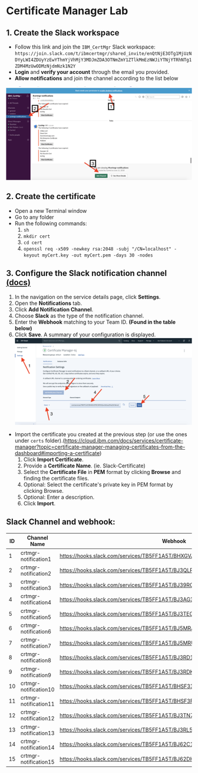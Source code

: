 # Certificate Manager Lab
## 1. Create the Slack workspace
    
  - Follow this link and join the `IBM_CertMgr` Slack workspace: ``` https://join.slack.com/t/ibmcertmgr/shared_invite/enQtNjE3OTg1MjUzNDYyLWI4ZDUyYzEwYThmYjVhMjY3MDJmZDA3OTNmZmY1ZTlkMmEzNWJiYTNjYTRhNTg1ZDM4MzUwODMzNjdmNzk1N2Y ```
  - **Login** and **verify your account** through the email you provided.
  - **Allow notifications** and join the channel according to the list below
   
  ![join-slack](join-slack.png)

## 2. Create the certificate
  - Open a new Terminal window
  - Go to any folder
  - Run the following commands:
      1. ``` sh ```
      2. ``` mkdir cert ```
      3. ``` cd cert ```
      4. ``` openssl req -x509 -newkey rsa:2048 -subj "/CN=localhost" -keyout myCert.key -out myCert.pem -days 30 -nodes ```

## 3. Configure the Slack notification channel [(docs)](https://cloud.ibm.com/docs/services/certificate-manager?topic=certificate-manager-configuring-notifications#adding-channel)
  1. In the navigation on the service details page, click **Settings**.
  2. Open the **Notifications** tab.
  3. Click **Add Notification Channel**.
  4. Choose **Slack**  as the type of the notification channel.
  5. Enter the **Webhook** matching to your Team ID. **(Found in the table below)**
  6. Click **Save**. A summary of your configuration is displayed.
    ![add-channel](add-channel.png)
  - Import the certificate you created at the previous step (or use the ones under `certs` folder).(https://cloud.ibm.com/docs/services/certificate-manager?topic=certificate-manager-managing-certificates-from-the-dashboard#importing-a-certificate)
    1. Click **Import Certificate**.
    2. Provide a **Certificate Name**. (ie. Slack-Certificate)
    3. Select the **Certificate File** in **PEM** format by clicking **Browse** and finding the certificate files.
    4. Optional: Select the certificate's private key in PEM format by clicking Browse.
    5. Optional: Enter a description.
    6. Click **Import**.

## Slack Channel and webhook:
| ID  | Channel Name            | Webhook   |
|---|-----------------------|---------|
| 1 | crtmgr-notification1  | https://hooks.slack.com/services/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 |
| 2 | crtmgr-notification2  | https://hooks.slack.com/services/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 |
| 3 | crtmgr-notification3  | https://hooks.slack.com/services/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 |
| 4 | crtmgr-notification4  | https://hooks.slack.com/services/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 |
| 5 | crtmgr-notification5  | https://hooks.slack.com/services/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 |
| 6 | crtmgr-notification6  | https://hooks.slack.com/services/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 |
| 7 | crtmgr-notification7  | https://hooks.slack.com/services/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 |
| 8 | crtmgr-notification8  | https://hooks.slack.com/services/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 |
| 9 | crtmgr-notification9  | https://hooks.slack.com/services/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 |
| 10 | crtmgr-notification10 | https://hooks.slack.com/services/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 |
| 11 | crtmgr-notification11 | https://hooks.slack.com/services/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 |
| 12 | crtmgr-notification12 | https://hooks.slack.com/services/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 |
| 13 | crtmgr-notification13 | https://hooks.slack.com/services/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 |
| 14 | crtmgr-notification14 | https://hooks.slack.com/services/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 |
| 15 | crtmgr-notification15 | https://hooks.slack.com/services/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 |

